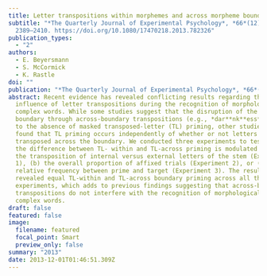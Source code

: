 ```yaml
---
title: Letter transpositions within morphemes and across morpheme boundaries
subtitle: "*The Quarterly Journal of Experimental Psychology*, *66*(12),
  2389–2410. https://doi.org/10.1080/17470218.2013.782326"
publication_types:
  - "2"
authors:
  - E. Beyersmann
  - S. McCormick
  - K. Rastle
doi: ""
publication: "*The Quarterly Journal of Experimental Psychology*, *66*(12), 2389–2410"
abstract: Recent evidence has revealed conflicting results regarding the
  influence of letter transpositions during the recognition of morphologically
  complex words. While some studies suggest that the disruption of the morpheme
  boundary through across-boundary transpositions (e.g., *dar**nk**ess*) leads
  to the absence of masked transposed-letter (TL) priming, other studies have
  found that TL priming occurs independently of whether or not letters have been
  transposed across the boundary. We conducted three experiments to test whether
  the difference between TL- within and TL-across priming is modulated by (a)
  the transposition of internal versus external letters of the stem (Experiment
  1), (b) the overall proportion of affixed trials (Experiment 2), or (c) the
  relative frequency between prime and target (Experiment 3). The results
  revealed equal TL-within and TL-across boundary priming across all three
  experiments, which adds to previous findings suggesting that across-boundary
  transpositions do not interfere with the recognition of morphologically
  complex words.
draft: false
featured: false
image:
  filename: featured
  focal_point: Smart
  preview_only: false
summary: "2013"
date: 2013-12-01T01:46:51.309Z
---
```

